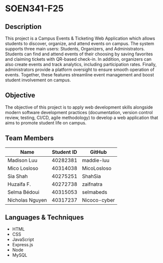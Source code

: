 # SOEN341-F25

## **Description**

This project is a Campus Events & Ticketing Web Application which allows students to discover, organize, and attend events on campus. The system supports three main users: Students, Organizers, and Administrators. Students can find and attend events of their choosing by saving favorites and claiming tickets with QR-based check-in. In addition, organizers can also create events and track analytics, including participation rates. Finally, administrators provide a platform oversight to ensure smooth operation of events. Together, these features streamline event management and boost student involvement on campus.

## **Objective**

The objective of this project is to apply web development skills alongside modern software development practices (documentation, version control review, testing, CI/CD, agile methodology) to develop a web application that aims to promote student life on campus. 

## **Team Members**

| Name         | Student ID | GitHub      |
| ------------ | ---------- | ----------- |
| Madison Luu  | 40282381   | maddie-luu  |
| Mico Losloso | 40314038   | MicoLosloso |
| Sia Shah     | 40275251   | ShahSia     |
| Huzaifa F.   | 40272738   | zaifnatra   |
| Selma Bédoui | 40315053   | selmabeds   |
| Nicholas Nguyen | 40317237  | Nicoco-cyber   |

## **Languages & Techniques**

- HTML
- CSS
- JavaScript
- Express.js
- Node
- MySQL
